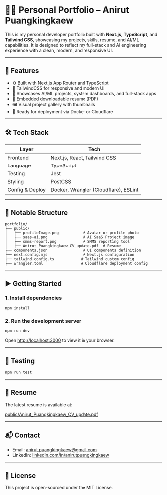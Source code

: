 
# 🧑‍💻 Personal Portfolio – Anirut Puangkingkaew

This is my personal developer portfolio built with **Next.js**, **TypeScript**, and **Tailwind CSS**, showcasing my projects, skills, resume, and AI/ML capabilities. It is designed to reflect my full-stack and AI engineering experience with a clean, modern, and responsive UI.

---

## 🌟 Features

- ⚙️ Built with Next.js App Router and TypeScript
- 🎨 TailwindCSS for responsive and modern UI
- 🧠 Showcases AI/ML projects, system dashboards, and full-stack apps
- 📄 Embedded downloadable resume (PDF)
- 🖼️ Visual project gallery with thumbnails
- 🚀 Ready for deployment via Docker or Cloudflare

---

## 🛠️ Tech Stack

| Layer       | Tech |
|-------------|------|
| Frontend    | Next.js, React, Tailwind CSS |
| Language    | TypeScript |
| Testing     | Jest |
| Styling     | PostCSS |
| Config & Deploy | Docker, Wrangler (Cloudflare), ESLint |

---

## 📁 Notable Structure

```
portfolio/
├── public/
│   ├── profileImage.png           # Avatar or profile photo
│   ├── saas-ai.png                # AI SaaS Project image
│   ├── smms-report.png            # SMMS reporting tool
│   ├── Anirut_Puangkingkaew_CV_update.pdf  # Resume
├── components.json                # UI components definition
├── next.config.mjs                # Next.js configuration
├── tailwind.config.ts            # Tailwind custom config
├── wrangler.toml                 # Cloudflare deployment config
```

---

## ▶️ Getting Started

### 1. Install dependencies

```bash
npm install
```

### 2. Run the development server

```bash
npm run dev
```

Open [http://localhost:3000](http://localhost:3000) to view it in your browser.

---

## 🧪 Testing

```bash
npm run test
```

---

## 📄 Resume

The latest resume is available at:

[public/Anirut_Puangkingkaew_CV_update.pdf](./public/Anirut_Puangkingkaew_CV_update.pdf)

---

## 📬 Contact

- Email: [anirut.puangkingkaew@gmail.com](mailto:anirut.puangkingkaew@gmail.com)
- LinkedIn: [linkedin.com/in/anirutpuangkingkaew](https://linkedin.com/in/anirutpuangkingkaew)

---

## 📜 License

This project is open-sourced under the MIT License.
